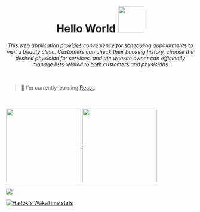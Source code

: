 
<h1 align="center"> Hello World <img src="https://media.tenor.com/Oc6hUz9-D4IAAAAj/ginger-cat-cat.gif" width="70px"></h1>

<p align="center">
<em>
 This web application provides convenience for scheduling appointments to visit a beauty clinic. Customers can check their booking history, choose the desired physician for services, and the website owner can efficiently manage lists related to both customers and physicians
</em>
</p>

<br>


> 🌱 I’m currently learning [React](https://github.com/Intummadee/GIT_React).
<br>
<br>

<a href="https://github.com/anuraghazra/github-readme-stats">
  <img height=200 align="center" src="https://github-readme-stats.vercel.app/api?username=Intummadee&theme=omni&hide=contribs&show_icons=true" />
</a>
<a href="https://github.com/anuraghazra/convoychat">
  <img height=200 align="center" src="https://github-readme-stats.vercel.app/api/top-langs?username=Intummadee&layout=compact&langs_count=8&card_width=320&theme=nightowl" />
</a>

![](https://i.imgur.com/waxVImv.png)


[![Harlok's WakaTime stats](https://github-readme-stats.vercel.app/api/wakatime?username=Intummadee&theme=chartreuse-dark)](https://github.com/anuraghazra/github-readme-stats)



<!--

Theme github = https://github.com/anuraghazra/github-readme-stats/blob/master/themes/README.md


**Intummadee/Intummadee** is a ✨ _special_ ✨ repository because its `README.md` (this file) appears on your GitHub profile.

Here are some ideas to get you started:

- 🔭 I’m currently working on ...
- 🌱 I’m currently learning ...
- 👯 I’m looking to collaborate on ...
- 🤔 I’m looking for help with ...
- 💬 Ask me about ...
- 📫 How to reach me: ...
- 😄 Pronouns: ...
- ⚡ Fun fact: ...
-->
